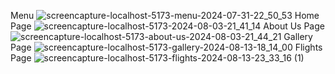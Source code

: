 Menu
![screencapture-localhost-5173-menu-2024-07-31-22_50_53](https://github.com/user-attachments/assets/03500760-8cdf-4fb6-a831-4cb8515abfa5)
Home Page
![screencapture-localhost-5173-2024-08-03-21_41_14](https://github.com/user-attachments/assets/3e40e96f-9708-4b44-9f23-a83b7b7c7284)
About Us Page
![screencapture-localhost-5173-about-us-2024-08-03-21_44_21](https://github.com/user-attachments/assets/cff46a44-4398-4d7c-a899-062b33261d69)
Gallery Page
![screencapture-localhost-5173-gallery-2024-08-13-18_14_00](https://github.com/user-attachments/assets/9a9c7e21-346a-440b-88b8-fc301e607b1e)
Flights Page
![screencapture-localhost-5173-flights-2024-08-13-23_33_16 (1)](https://github.com/user-attachments/assets/bb0332f5-de7e-403c-90b6-9b19e92b68a1)

